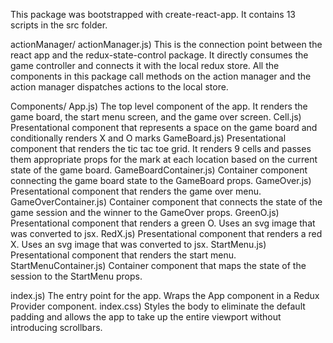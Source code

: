 This package was bootstrapped with create-react-app.  It contains 13 scripts in the src folder.

actionManager/
  actionManager.js) This is the connection point between the react app and the redux-state-control package.  It directly consumes the game controller and connects it with the local redux store.  All the components in this package call methods on the action manager and the action manager dispatches actions to the local store.

Components/
  App.js)  The top level component of the app.  It renders the game board, the start menu screen, and the game over screen.
  Cell.js)  Presentational component that represents a space on the game board and conditionally renders X and O marks
  GameBoard.js)  Presentational component that renders the tic tac toe grid.  It renders 9 cells and passes them appropriate props for the mark at each location based on the current state of the game board.
  GameBoardContainer.js)  Container component connecting the game board state to the GameBoard props.
  GameOver.js)  Presentational component that renders the game over menu.
  GameOverContainer.js)  Container component that connects the state of the game session and the winner to the GameOver props.
  GreenO.js)  Presentational component that renders a green O.  Uses an svg image that was converted to jsx.
  RedX.js)  Presentational component that renders a red X.  Uses an svg image that was converted to jsx.
  StartMenu.js)  Presentational component that renders the start menu.
  StartMenuContainer.js)  Container component that maps the state of the session to the StartMenu props.

index.js) The entry point for the app.  Wraps the App component in a Redux Provider component.
index.css)  Styles the body to eliminate the default padding and allows the app to take up the entire viewport without introducing scrollbars.